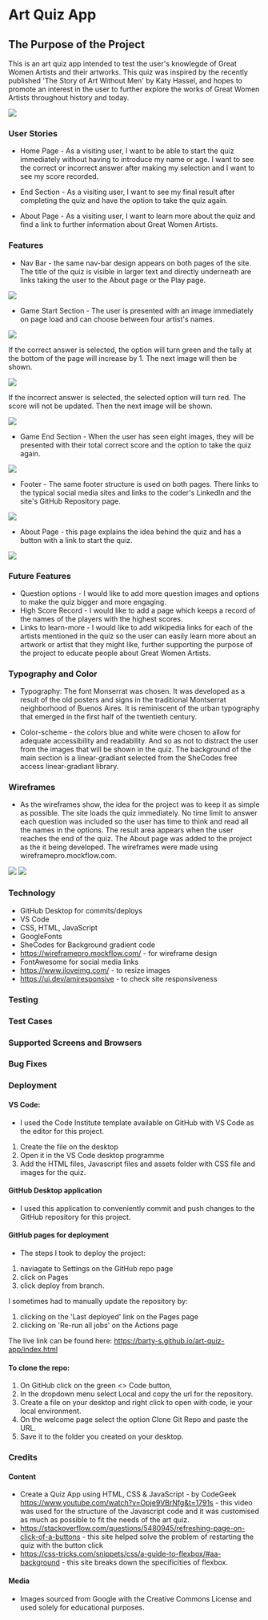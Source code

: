 # Art Quiz App

## The Purpose of the Project

This is an art quiz app intended to test the user's knowlegde of Great Women Artists and their artworks. This quiz was inspired by the recently published 'The Story of Art Without Men' by Katy Hassel, and hopes to promote an interest in the user to further explore the works of Great Women Artists throughout history and today.

<img src="readme/responsive.png">

### User Stories

- Home Page - As a visiting user, I want to be able to start the quiz immediately without having to introduce my name or age. I want to see the correct or incorrect answer after making my selection and I want to see my score recorded.

- End Section - As a visiting user, I want to see my final result after completing the quiz and have the option to take the quiz again.

- About Page - As a visiting user, I want to learn more about the quiz and find a link to further information about Great Women Artists.

### Features

- Nav Bar - the same nav-bar design appears on both pages of the site. The title of the quiz is visible in larger text and directly underneath are links taking the user to the About page or the Play page.

<img src="readme/nav-bar.png">

- Game Start Section - The user is presented with an image immediately on page load and can choose between four artist's names.

<img src="readme/game-section.png">

If the correct answer is selected, the option will turn green and the tally at the bottom of the page will increase by 1. The next image will then be shown.

<img src="readme/correct-answer.png">

If the incorrect answer is selected, the selected option will turn red. The score will not be updated. Then the next image will be shown.

<img src="readme/incorrect-answer.png">

- Game End Section - When the user has seen eight images, they will be presented with their total correct score and the option to take the quiz again.

<img src="readme/end-section.png">

- Footer - The same footer structure is used on both pages. There links to the typical social media sites and links to the coder's LinkedIn and the site's GitHub Repository page.

<img src="readme/footer.png">

- About Page - this page explains the idea behind the quiz and has a button with a link to start the quiz.

<img src="readme/about-section.png">

### Future Features

- Question options - I would like to add more question images and options to make the quiz bigger and more engaging.
- High Score Record - I would like to add a page which keeps a record of the names of the players with the highest scores.
- Links to learn-more - I would like to add wikipedia links for each of the artists mentioned in the quiz so the user can easily learn more about an artwork or artist that they might like, further supporting the purpose of the project to educate people about Great Women Artists.

### Typography and Color

- Typography: The font Monserrat was chosen. It was developed as a result of the old posters and signs in the traditional Montserrat neighborhood of Buenos Aires. It is reminiscent of the urban typography that emerged in the first half of the twentieth century.

- Color-scheme - the colors blue and white were chosen to allow for adequate accessibility and readability. And so as not to distract the user from the images that will be shown in the quiz. The background of the main section is a linear-gradiant selected from the SheCodes free access linear-gradiant library.

### Wireframes

- As the wireframes show, the idea for the project was to keep it as simple as possible. The site loads the quiz immediately. No time limit to answer each question was included so the user has time to think and read all the names in the options. The result area appears when the user reaches the end of the quiz. The About page was added to the project as the it being developed. The wireframes were made using wireframepro.mockflow.com.

<img src="readme/question-area-wireframes.png">
<img src="readme/end-of-quiz-result-area.png">

### Technology

- GitHub Desktop for commits/deploys
- VS Code
- CSS, HTML, JavaScript
- GoogleFonts
- SheCodes for Background gradient code
- https://wireframepro.mockflow.com/ - for wireframe design
- FontAwesome for social media links
- https://www.iloveimg.com/ - to resize images
- https://ui.dev/amiresponsive - to check site responsiveness

### Testing

### Test Cases

### Supported Screens and Browsers

### Bug Fixes

### Deployment

#### VS Code:

- I used the Code Institute template available on GitHub with VS Code as the editor for this project.

1. Create the file on the desktop
2. Open it in the VS Code desktop programme
3. Add the HTML files, Javascript files and assets folder with CSS file and images for the quiz.

#### GitHub Desktop application

- I used this application to conveniently commit and push changes to the GitHub repository for this project.

#### GitHub pages for deployment

- The steps I took to deploy the project:

1. naviagate to Settings on the GitHub repo page
2. click on Pages
3. click deploy from branch.

I sometimes had to manually update the repository by:

1. clicking on the 'Last deployed' link on the Pages page
2. clicking on 'Re-run all jobs' on the Actions page

The live link can be found here: https://barty-s.github.io/art-quiz-app/index.html

#### To clone the repo:

1. On GitHub click on the green <> Code button,
2. In the dropdown menu select Local and copy the url for the repository.
3. Create a file on your desktop and right click to open with code, ie your local environment.
4. On the welcome page select the option Clone Git Repo and paste the URL.
5. Save it to the folder you created on your desktop.

### Credits

#### Content

- Create a Quiz App using HTML, CSS & JavaScript - by CodeGeek https://www.youtube.com/watch?v=Opje9VBrNfg&t=1791s - this video was used for the structure of the Javascript code and it was customised as much as possible to fit the needs of the art quiz.
- https://stackoverflow.com/questions/5480945/refreshing-page-on-click-of-a-buttons - this site helped solve the problem of restarting the quiz with the button click
- https://css-tricks.com/snippets/css/a-guide-to-flexbox/#aa-background - this site breaks down the specificities of flexbox.

#### Media

- Images sourced from Google with the Creative Commons License and used solely for educational purposes.
